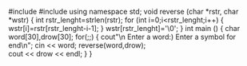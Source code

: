 #include<iostream>
#include<cstring>
using namespace std;
void reverse (char *rstr, char *wstr)
{
  int rstr_lenght=strlen(rstr);
  for (int i=0;i<rstr_lenght;i++)
  {
       wstr[i]=rstr[rstr_lenght-i-1];
  }
  wstr[rstr_lenght]='\0';
}
int main ()
{
char word[30],drow[30];
for(;;)
{
  cout"\n Enter a word:) Enter a symbol for end\n";
  cin << word;
  reverse(word,drow);  
  cout << drow << endl; 
}
}
